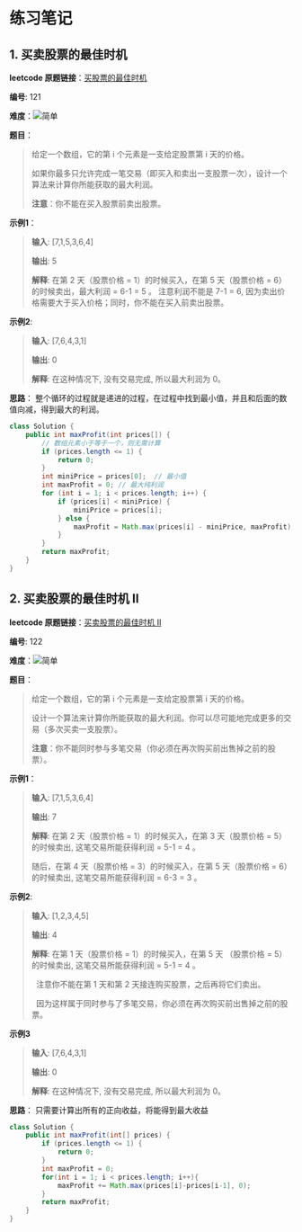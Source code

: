 # 练习笔记

## 1. 买卖股票的最佳时机

**leetcode 原题链接**：[买股票的最佳时机](https://leetcode-cn.com/problems/best-time-to-buy-and-sell-stock/)

**编号**: 121

**难度**：![简单](https://img.shields.io/badge/-简单-brightgreen)

**题目**：

> 给定一个数组，它的第 i 个元素是一支给定股票第 i 天的价格。
>
> 如果你最多只允许完成一笔交易（即买入和卖出一支股票一次），设计一个算法来计算你所能获取的最大利润。
>
> **注意**：你不能在买入股票前卖出股票。

**示例1**：

> **输入**: [7,1,5,3,6,4]
>
> **输出**: 5
>
> **解释**: 在第 2 天（股票价格 = 1）的时候买入，在第 5 天（股票价格 = 6）的时候卖出，最大利润 = 6-1 = 5 。
>     注意利润不能是 7-1 = 6, 因为卖出价格需要大于买入价格；同时，你不能在买入前卖出股票。

**示例2**:

> **输入**: [7,6,4,3,1]
>
> **输出**: 0
>
> **解释**: 在这种情况下, 没有交易完成, 所以最大利润为 0。

**思路**：
整个循环的过程就是递进的过程，在过程中找到最小值，并且和后面的数值向减，得到最大的利润。

```java
class Solution {
    public int maxProfit(int prices[]) {
        // 数组元素小于等于一个，则无需计算
        if (prices.length <= 1) {
            return 0;
        }
        int miniPrice = prices[0];  // 最小值
        int maxProfit = 0; // 最大纯利润
        for (int i = 1; i < prices.length; i++) {
            if (prices[i] < miniPrice) {
                miniPrice = prices[i];
            } else {
                maxProfit = Math.max(prices[i] - miniPrice, maxProfit);
            }
        }
        return maxProfit;
    }
}
```

## 2. 买卖股票的最佳时机 II

**leetcode 原题链接**：[买卖股票的最佳时机 II](https://leetcode-cn.com/problems/best-time-to-buy-and-sell-stock-ii/)

**编号**: 122

**难度**：![简单](https://img.shields.io/badge/-简单-brightgreen)

**题目**：

> 给定一个数组，它的第 i 个元素是一支给定股票第 i 天的价格。
>
> 设计一个算法来计算你所能获取的最大利润。你可以尽可能地完成更多的交易（多次买卖一支股票）。
>
> **注意**：你不能同时参与多笔交易（你必须在再次购买前出售掉之前的股票）。

**示例1**：

> **输入**: [7,1,5,3,6,4]
>
> **输出**: 7
>
> **解释**: 在第 2 天（股票价格 = 1）的时候买入，在第 3 天（股票价格 = 5）的时候卖出, 这笔交易所能获得利润 = 5-1 = 4 。
>
>  随后，在第 4 天（股票价格 = 3）的时候买入，在第 5 天（股票价格 = 6）的时候卖出, 这笔交易所能获得利润 = 6-3 = 3 。

**示例2**:

> **输入**: [1,2,3,4,5]
>
> **输出**: 4
>
> **解释**: 在第 1 天（股票价格 = 1）的时候买入，在第 5 天 （股票价格 = 5）的时候卖出, 这笔交易所能获得利润 = 5-1 = 4 。
>
>      注意你不能在第 1 天和第 2 天接连购买股票，之后再将它们卖出。
>
>      因为这样属于同时参与了多笔交易，你必须在再次购买前出售掉之前的股票。

**示例3**

> **输入**: [7,6,4,3,1]
>
> **输出**: 0
>
> **解释**: 在这种情况下, 没有交易完成, 所以最大利润为 0。

**思路**：
只需要计算出所有的正向收益，将能得到最大收益

```java
class Solution {
    public int maxProfit(int[] prices) {
        if (prices.length <= 1) {
            return 0;
        }
        int maxProfit = 0;
        for(int i = 1; i < prices.length; i++){
            maxProfit += Math.max(prices[i]-prices[i-1], 0);
        }
        return maxProfit;
    }
}
```

